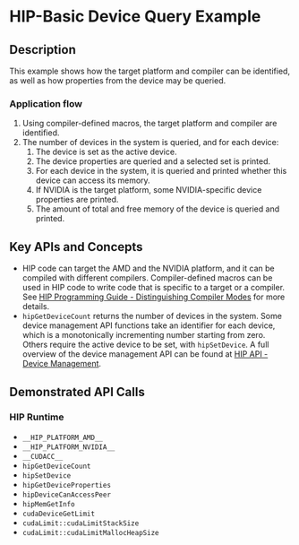 # HIP-Basic Device Query Example

## Description
This example shows how the target platform and compiler can be identified, as well as how properties from the device may be queried.

### Application flow
1. Using compiler-defined macros, the target platform and compiler are identified.
1. The number of devices in the system is queried, and for each device:
    1. The device is set as the active device.
    1. The device properties are queried and a selected set is printed.
    1. For each device in the system, it is queried and printed whether this device can access its memory.
    1. If NVIDIA is the target platform, some NVIDIA-specific device properties are printed.
    1. The amount of total and free memory of the device is queried and printed.

## Key APIs and Concepts
- HIP code can target the AMD and the NVIDIA platform, and it can be compiled with different compilers. Compiler-defined macros can be used in HIP code to write code that is specific to a target or a compiler. See [HIP Programming Guide - Distinguishing Compiler Modes](https://rocm.docs.amd.com/projects/HIP/en/latest/how-to/hip_porting_guide.html#distinguishing-compiler-modes) for more details.
- `hipGetDeviceCount` returns the number of devices in the system. Some device management API functions take an identifier for each device, which is a monotonically incrementing number starting from zero. Others require the active device to be set, with `hipSetDevice`. A full overview of the device management API can be found at [HIP API - Device Management](https://rocm.docs.amd.com/projects/HIP/en/latest/doxygen/html/group___device.html).

## Demonstrated API Calls
### HIP Runtime
- `__HIP_PLATFORM_AMD__`
- `__HIP_PLATFORM_NVIDIA__`
- `__CUDACC__`
- `hipGetDeviceCount`
- `hipSetDevice`
- `hipGetDeviceProperties`
- `hipDeviceCanAccessPeer`
- `hipMemGetInfo`
- `cudaDeviceGetLimit`
- `cudaLimit::cudaLimitStackSize`
- `cudaLimit::cudaLimitMallocHeapSize`
